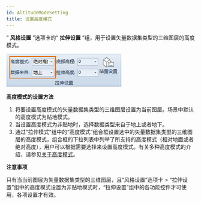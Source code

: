 ```yaml
---
id: AltitudeModeSetting
title: 设置高度模式
---
```

“ **风格设置** ”选项卡的“ **拉伸设置** ”组，用于设置矢量数据集类型的三维图层的高度模式。

![图：设置高度模式  ](img/AltitudeModeGroup.png)  
  
**高度模式的设置方法**

1. 将要设置高度模式的矢量数据集类型的三维图层设置为当前图层。场景中默认的高度模式为贴地模式。
2. 当设置高度模式为非贴地时，选择数据类型来自于地上或者地下。
3. 通过“拉伸模式”组中的“高度模式”组合框设置选中的矢量数据集类型的三维图层的高度模式，组合框的下拉列表中列举了所支持的高度模式（相对地面或者绝对高度），用户可以根据需要选择来设置高度模式。有关多种高度模式的介绍，请参见[关于高度模式](AboutAltitudeMode  )。

**注意事项**

只有当当前图层为矢量数据集类型的三维图层，且“风格设置”选项卡 >
“拉伸设置”组中的高度模式设置为非贴地模式时，“拉伸设置”组中的各功能控件才可使用，各项设置才有效。

 

